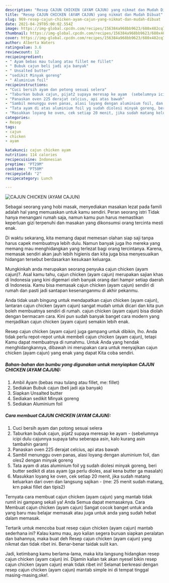 ```yaml
---
description: "Resep CAJUN CHICKEN (AYAM CAJUN) yang nikmat dan Mudah Dibuat"
title: "Resep CAJUN CHICKEN (AYAM CAJUN) yang nikmat dan Mudah Dibuat"
slug: 969-resep-cajun-chicken-ayam-cajun-yang-nikmat-dan-mudah-dibuat
date: 2021-04-29T05:00:02.554Z
image: https://img-global.cpcdn.com/recipes/156384a968bb9623/680x482cq70/cajun-chicken-ayam-cajun-foto-resep-utama.jpg
thumbnail: https://img-global.cpcdn.com/recipes/156384a968bb9623/680x482cq70/cajun-chicken-ayam-cajun-foto-resep-utama.jpg
cover: https://img-global.cpcdn.com/recipes/156384a968bb9623/680x482cq70/cajun-chicken-ayam-cajun-foto-resep-utama.jpg
author: Alberta Waters
ratingvalue: 3.6
reviewcount: 12
recipeingredient:
- " Ayam bebas mau tulang atau fillet me fillet"
- " Bubuk cajun beli jadi aja banyak"
- " Unsalted butter"
- "sedikit Minyak goreng"
- " Aluminium foil"
recipeinstructions:
- "Cuci bersih ayam dan potong sesuai selera"
- "Taburkan bubuk cajun, pijat2 supaya meresap ke ayam  (sebelumnya icipi dulu cajunnya supaya tahu seberapa asin, kalo kurang asin tambahin garam)"
- "Panaskan oven 225 derajat celcius, api atas bawah"
- "Sambil menunggu oven panas, alasi loyang dengan aluminium foil, dan oles2 dengan minyak goreng"
- "Tata ayam di atas aluminium foil yg sudah diolesi minyak goreng, beri butter sedikit di atas ayam (ga perlu dioles, asal kena butter ga masalah)"
- "Masukkan loyang ke oven, cek setiap 20 menit, jika sudah matang keluarkan dari oven dan langsung sajikan  (me: 25 menit sudah matang, krn pakai fillet dan tipis2)"
categories:
- Resep
tags:
- cajun
- chicken
- ayam

katakunci: cajun chicken ayam 
nutrition: 114 calories
recipecuisine: Indonesian
preptime: "PT29M"
cooktime: "PT50M"
recipeyield: "2"
recipecategory: Lunch

---
```



![CAJUN CHICKEN (AYAM CAJUN)](https://img-global.cpcdn.com/recipes/156384a968bb9623/680x482cq70/cajun-chicken-ayam-cajun-foto-resep-utama.jpg)

Sebagai seorang yang hobi masak, menyediakan masakan lezat pada famili adalah hal yang memuaskan untuk kamu sendiri. Peran seorang istri Tidak hanya menangani rumah saja, namun kamu pun harus memastikan keperluan gizi terpenuhi dan masakan yang dikonsumsi orang tercinta mesti enak.

Di waktu  sekarang, kita memang dapat memesan olahan siap saji tanpa harus capek membuatnya lebih dulu. Namun banyak juga lho mereka yang memang mau menghidangkan yang terlezat bagi orang tercintanya. Karena, memasak sendiri akan jauh lebih higienis dan kita juga bisa menyesuaikan hidangan tersebut berdasarkan kesukaan keluarga. 



Mungkinkah anda merupakan seorang penyuka cajun chicken (ayam cajun)?. Asal kamu tahu, cajun chicken (ayam cajun) merupakan sajian khas di Indonesia yang kini digemari oleh banyak orang dari hampir setiap daerah di Indonesia. Kamu bisa memasak cajun chicken (ayam cajun) sendiri di rumah dan pasti jadi santapan kesenanganmu di akhir pekanmu.

Anda tidak usah bingung untuk mendapatkan cajun chicken (ayam cajun), lantaran cajun chicken (ayam cajun) sangat mudah untuk dicari dan kita pun boleh membuatnya sendiri di rumah. cajun chicken (ayam cajun) bisa diolah dengan bermacam cara. Kini pun sudah banyak banget cara modern yang menjadikan cajun chicken (ayam cajun) semakin lebih enak.

Resep cajun chicken (ayam cajun) juga gampang untuk dibikin, lho. Anda tidak perlu repot-repot untuk membeli cajun chicken (ayam cajun), tetapi Kamu dapat membuatnya di rumahmu. Untuk Anda yang hendak menghidangkannya, dibawah ini merupakan cara untuk menyajikan cajun chicken (ayam cajun) yang enak yang dapat Kita coba sendiri.

<!--inarticleads1-->

##### Bahan-bahan dan bumbu yang digunakan untuk menyiapkan CAJUN CHICKEN (AYAM CAJUN):

1. Ambil  Ayam (bebas mau tulang atau fillet, me: fillet)
1. Sediakan  Bubuk cajun (beli jadi aja banyak)
1. Siapkan  Unsalted butter
1. Sediakan sedikit Minyak goreng
1. Sediakan  Aluminium foil




<!--inarticleads2-->

##### Cara membuat CAJUN CHICKEN (AYAM CAJUN):

1. Cuci bersih ayam dan potong sesuai selera
1. Taburkan bubuk cajun, pijat2 supaya meresap ke ayam  - (sebelumnya icipi dulu cajunnya supaya tahu seberapa asin, kalo kurang asin tambahin garam)
1. Panaskan oven 225 derajat celcius, api atas bawah
1. Sambil menunggu oven panas, alasi loyang dengan aluminium foil, dan oles2 dengan minyak goreng
1. Tata ayam di atas aluminium foil yg sudah diolesi minyak goreng, beri butter sedikit di atas ayam (ga perlu dioles, asal kena butter ga masalah)
1. Masukkan loyang ke oven, cek setiap 20 menit, jika sudah matang keluarkan dari oven dan langsung sajikan  - (me: 25 menit sudah matang, krn pakai fillet dan tipis2)




Ternyata cara membuat cajun chicken (ayam cajun) yang mantab tidak rumit ini gampang sekali ya! Anda Semua dapat memasaknya. Cara Membuat cajun chicken (ayam cajun) Sangat cocok banget untuk anda yang baru mau belajar memasak atau juga untuk anda yang sudah hebat dalam memasak.

Tertarik untuk mencoba buat resep cajun chicken (ayam cajun) mantab sederhana ini? Kalau kamu mau, ayo kalian segera buruan siapkan peralatan dan bahannya, maka buat deh Resep cajun chicken (ayam cajun) yang nikmat dan tidak ribet ini. Benar-benar taidak sulit kan. 

Jadi, ketimbang kamu berlama-lama, maka kita langsung hidangkan resep cajun chicken (ayam cajun) ini. Dijamin kalian tak akan nyesel bikin resep cajun chicken (ayam cajun) enak tidak ribet ini! Selamat berkreasi dengan resep cajun chicken (ayam cajun) mantab simple ini di tempat tinggal masing-masing,oke!.

